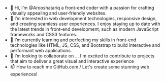 - 👋 Hi, I’m @Arooshatariq a front-end coder with a passion for crafting visually appealing and user-friendly websites.
- 👀 I’m interested in web development technologies, responsive design, and creating seamless user experiences. I enjoy staying up to date with the latest trends in front-end development, such as modern JavaScript frameworks and CSS3 features.
- 🌱 I’m currently learning and perfecting my skills in front-end technologies like HTML, JS, CSS, and Bootstrap to build interactive and performant web applications.
- 💞️ I’m looking to collaborate on ...  I'm excited to contribute to projects that aim to deliver a great visual and interactive experience
- 📫 How to reach me GitHub.com / Let's create some stunning web experiences!

<!---
Arooshatariq/Arooshatariq is a ✨ special ✨ repository because its `README.md` (this file) appears on your GitHub profile.
You can click the Preview link to take a look at your changes.
--->
